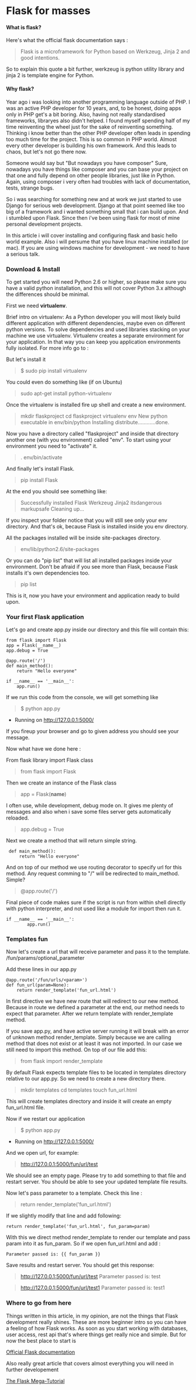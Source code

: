 Flask for masses
===================

#### What is flask?

Here's what the official flask documentation says :

> Flask is a microframework for Python based on Werkzeug, Jinja 2 and good intentions.

So to explain this quote a bit further, werkzeug is python utility library and jinja 2 is template engine for Python.


#### Why flask?

Year ago i was looking into another programming language outside of PHP. I was an active PHP developer for 10 years, and, to be honest, doing apps only in PHP get's a bit boring. Also, having not really standardised frameworks, libraryes also didn't helped. I found myself spending half of my time reinventing the wheel just for the sake of reinventing something. Thinking i know better than the other PHP developer often leads in spending too much time for the project. 
This is so common in PHP world. Almost every other developer is building his own framework. And this leads to chaos, but let's not go there now.

Someone would say but "But nowadays you have composer"
Sure, nowadays you have things like composer and you can base your project on that one and fully depend on other people libraries, just like in Python. Again, using composer i very often had troubles with lack of documentation, tests, strange bugs.

So i was searching for something new and at work we just started to use Django for serious web development. Django at that point seemed like too big of a framework and i wanted something small that i can build upon. And i stumbled upon Flask. 
Since then i've been using flask for most of mine personal development projects. 

In this article i will cover installing and configuring flask and basic hello world example. Also i will persume that you have linux machine installed (or mac). If you are using windows machine for development - we need to have a serious talk.


### Download & Install 
To get started you will need Python 2.6 or higher, so please make sure you have a valid python installation, and this will not cover Python 3.x although the differences should be minimal.

First we need **virtualenv**.

Brief intro on virtualenv:
As a Python developer you will most likely build different application with different dependencies, maybe even on different python versions. To solve dependencies and used libraries stacking on your machine we use virtualenv. Virtualenv creates a separate environment for your application. In that way you can keep you application environments fully isolated. For more info go to :

But let's install it

> $ sudo pip install virtualenv

You could even do something like (if on Ubuntu)

> sudo apt-get install python-virtualenv

Once the virtualenv is installed fire up shell and create a new environment.

> mkdir flaskproject
> cd flaskproject
> virtualenv env
> New python executable in env/bin/python
Installing distribute............done.

Now you have a directory called "flaskproject" and inside that directory another one (with you environment) called "env". To start
using your environment you need to "activate" it.

> . env/bin/activate

And finally let's install Flask.

> pip install Flask

At the end you should see something like:

>Successfully installed Flask Werkzeug Jinja2 itsdangerous markupsafe
Cleaning up...

If you inspect your folder notice that you will still see only your env directory. And that's ok, because Flask is installed inside you env directory.

All the packages installed will be inside site-packages directory.

> env/lib/python2.6/site-packages

Or you can do "pip list" that will list all installed packages inside your environment. Don't be afraid if you see more than Flask, because Flask installs it's own dependencies too.

> pip list

This is it, now you have your environment and application ready to build upon.

### Your first Flask application

Let's go and create app.py inside our directory and this file will contain this:

 

    from flask import Flask
    app = Flask(__name__)
    app.debug = True
    
    @app.route('/')
    def main_method():
        return "Hello everyone"
    
    if __name__ == '__main__':
        app.run()


If we run this code from the console, we will get something like 

> $ python app.py
 * Running on http://127.0.0.1:5000/

If you fireup your browser and go to given address you should see your message.

Now what have we done here :

From flask library import Flask class
>    from flask import Flask

Then we create an instance of the Flask class

> app = Flask(__name__)

I often use, while development, debug mode on. It gives me plenty
of messages and also when i save some files server gets automatically reloaded. 

> app.debug = True

Next we create a method that will return simple string.

     def main_method():
	     return "Hello everyone"

And on top of our method we use routing decorator to specify
url for this method. Any request comming to "/" will be redirected
to main_method. Simple?

> @app.route('/') 


Final piece of code makes sure if the script is run from within shell directly with python interpreter, and not used like a module for import then run it.

    if __name__ == '__main__':
            app.run()

### Templates fun

Now let's create a url that will receive parameter and pass it to the template. /fun/params/optional_parameter

Add these lines in our app.py

    @app.route('/fun/urls/<param>')
    def fun_url(param=None):
        return render_template('fun_url.html')

In first directive we have new route that will redirect to our
new method. Because in route we defined a parameter at the end, our method needs to expect that parameter.
After we return template with render_template method. 

If you save app.py, and have active server running it will break with an error of unknown method render_template. Simply because we are calling method that does not exist or at least it was not imported. In our case we still need to import this method. 
On top of our file add this:

> from flask import render_template

By default Flask expects template files to be located in templates directory relative to our app.py. So we need to create a new directory there.

> mkdir templates
> cd templates
> touch fun_url.html

This will create templates directory and inside it will create an empty
fun_url.html file.

Now if we restart our application

> $ python app.py
 * Running on http://127.0.0.1:5000/

And we open url, for example:

> http://127.0.0.1:5000/fun/url/test

We should see an empty page. Please try to add something to that file and restart server. You should be able to see your updated template file results.

Now let's pass parameter to a template. Check this line :

> return render_template('fun_url.html')

If we slightly modify that line and add following:

    return render_template('fun_url.html', fun_param=param)

With this we direct method render_template to render our template and pass param into it as fun_param. So if we open fun_url.html and add :

    Parameter passed is: {{ fun_param }}


Save results and restart server. You should get this response:

> http://127.0.0.1:5000/fun/url/test
> Parameter passed is: test

>http://127.0.0.1:5000/fun/url/test1
> Parameter passed is: test1


### Where to go from here

Things written in this article, in my opinion, are not the things that Flask development really shines. These are more beginner intro so you can have a feeling of how Flask works. As soon as you start working with databases, user access, rest api that's where things get really nice and simple. But for now the best place to start is 

[Official Flask documentation](http://flask.pocoo.org/docs/0.10/)

Also really great article that covers almost everything you will need in further developement

[The Flask Mega-Tutorial](http://blog.miguelgrinberg.com/post/the-flask-mega-tutorial-part-i-hello-world)